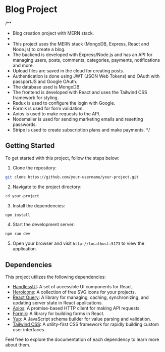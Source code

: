 # Blog Project

/**
 * Blog creation project with MERN stack.
 * 
 * This project uses the MERN stack (MongoDB, Express, React and Node.js) to create a blog.
 * The backend is developed with Express/Node.js and has an API for managing users, posts, comments, categories, payments, notifications and more.
 * Upload files are saved in the cloud for creating posts.
 * Authentication is done using JWT (JSON Web Tokens) and OAuth with passportJS and Google OAuth.
 * The database used is MongoDB.
 * The frontend is developed with React and uses the Tailwind CSS framework for styling.
 * Redux is used to configure the login with Google.
 * Formik is used for form validation.
 * Axios is used to make requests to the API.
 * Nodemailer is used for sending marketing emails and resetting passwords.
 * Stripe is used to create subscription plans and make payments.
 */

## Getting Started

To get started with this project, follow the steps below:

1. Clone the repository:

  ```bash
  git clone https://github.com/your-username/your-project.git
  ```

2. Navigate to the project directory:

  ```bash
  cd your-project
  ```

3. Install the dependencies:

  ```bash
  npm install
  ```

4. Start the development server:

  ```bash
  npm run dev
  ```

5. Open your browser and visit `http://localhost:5173` to view the application.

## Dependencies

This project utilizes the following dependencies:

- [HandlessUI](https://handlessui.com): A set of accessible UI components for React.
- [Heroicons](https://heroicons.com): A collection of free SVG icons for your projects.
- [React Query](https://react-query.tanstack.com): A library for managing, caching, synchronizing, and updating server state in React applications.
- [Axios](https://axios-http.com): A promise-based HTTP client for making API requests.
- [Formik](https://formik.org): A library for building forms in React.
- [Yup](https://github.com/jquense/yup): A JavaScript schema builder for value parsing and validation.
- [Tailwind CSS](https://tailwindcss.com): A utility-first CSS framework for rapidly building custom user interfaces.

Feel free to explore the documentation of each dependency to learn more about them.


